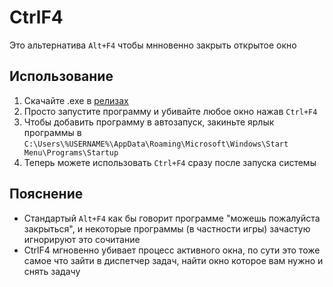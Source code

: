 ﻿# CtrlF4
Это альтернатива `Alt+F4` чтобы мнновенно закрыть открытое окно

## Использование
1. Скачайте .exe в [релизах](https://github.com/MaxGyverTech/CtrlF4/releases/)
2. Просто запустите программу и убивайте любое окно нажав `Ctrl+F4`
3. Чтобы добавить программу в автозапуск, закиньте ярлык программы в `C:\Users\%USERNAME%\AppData\Roaming\Microsoft\Windows\Start Menu\Programs\Startup`
4. Теперь можете использовать `Ctrl+F4` сразу после запуска системы

## Пояснение
* Стандартый `Alt+F4` как бы говорит программе "можешь пожалуйста закрыться", и некоторые программы (в частности игры) зачастую игнорируют это сочитание
* CtrlF4 мгновенно убивает процесс активного окна, по сути это тоже самое что зайти в диспетчер задач, найти окно которое вам нужно и снять задачу
